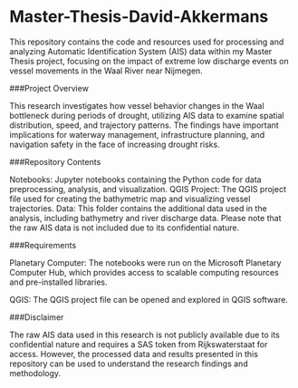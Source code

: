 # Master-Thesis-David-Akkermans

This repository contains the code and resources used for processing and analyzing Automatic Identification System (AIS) data within my Master Thesis project, focusing on the impact of extreme low discharge events on vessel movements in the Waal River near Nijmegen.

###Project Overview

This research investigates how vessel behavior changes in the Waal bottleneck during periods of drought, utilizing AIS data to examine spatial distribution, speed, and trajectory patterns. The findings have important implications for waterway management, infrastructure planning, and navigation safety in the face of increasing drought risks.

###Repository Contents

Notebooks: Jupyter notebooks containing the Python code for data preprocessing, analysis, and visualization.
QGIS Project: The QGIS project file used for creating the bathymetric map and visualizing vessel trajectories.
Data: This folder contains the additional data used in the analysis, including bathymetry and river discharge data. Please note that the raw AIS data is not included due to its confidential nature.

###Requirements

Planetary Computer: The notebooks were run on the Microsoft Planetary Computer Hub, which provides access to scalable computing resources and pre-installed libraries.

QGIS: The QGIS project file can be opened and explored in QGIS software.

###Disclaimer

The raw AIS data used in this research is not publicly available due to its confidential nature and requires a SAS token from Rijkswaterstaat for access. However, the processed data and results presented in this repository can be used to understand the research findings and methodology.
